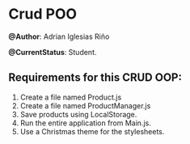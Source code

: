 # Crud POO

**@Author**: Adrian Iglesias Riño

**@CurrentStatus**: Student.

## Requirements for this CRUD OOP: ##

1. Create a file named Product.js
2. Create a file named ProductManager.js
3. Save products using LocalStorage.
4. Run the entire application from Main.js.
5. Use a Christmas theme for the stylesheets.
